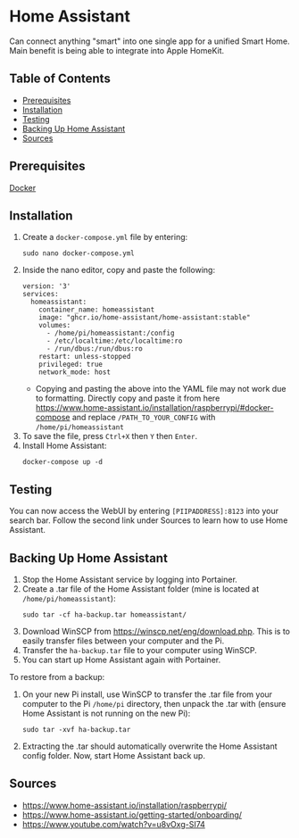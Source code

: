 # Home Assistant

Can connect anything "smart" into one single app for a unified Smart Home. Main benefit is being able to integrate into Apple HomeKit.

## Table of Contents

- [Prerequisites](#prerequisites)
- [Installation](#installation)
- [Testing](#testing)
- [Backing Up Home Assistant](#backing-up-home-assistant)
- [Sources](#sources)

## Prerequisites

[Docker](/Pi-Guide/Docker.md)

## Installation

1. Create a `docker-compose.yml` file by entering:
   ```
   sudo nano docker-compose.yml
   ```
2. Inside the nano editor, copy and paste the following:
   ```
   version: '3'
   services:
     homeassistant:
       container_name: homeassistant
       image: "ghcr.io/home-assistant/home-assistant:stable"
       volumes:
         - /home/pi/homeassistant:/config
         - /etc/localtime:/etc/localtime:ro
         - /run/dbus:/run/dbus:ro
       restart: unless-stopped
       privileged: true
       network_mode: host
   ```
   - Copying and pasting the above into the YAML file may not work due to formatting. Directly copy and paste it from here https://www.home-assistant.io/installation/raspberrypi/#docker-compose and replace `/PATH_TO_YOUR_CONFIG` with `/home/pi/homeassistant`
3. To save the file, press `Ctrl+X` then `Y` then `Enter`.
4. Install Home Assistant:
   ```
   docker-compose up -d
   ```

## Testing

You can now access the WebUI by entering `[PIIPADDRESS]:8123` into your search bar. Follow the second link under Sources to learn how to use Home Assistant.

## Backing Up Home Assistant

1. Stop the Home Assistant service by logging into Portainer.
2. Create a .tar file of the Home Assistant folder (mine is located at `/home/pi/homeassistant`):
   ```
   sudo tar -cf ha-backup.tar homeassistant/
   ```
3. Download WinSCP from https://winscp.net/eng/download.php. This is to easily transfer files between your computer and the Pi.
4. Transfer the `ha-backup.tar` file to your computer using WinSCP.
5. You can start up Home Assistant again with Portainer.
<!-- -->

To restore from a backup:

1. On your new Pi install, use WinSCP to transfer the .tar file from your computer to the Pi `/home/pi` directory, then unpack the .tar with (ensure Home Assistant is not running on the new Pi):
   ```
   sudo tar -xvf ha-backup.tar
   ```
2. Extracting the .tar should automatically overwrite the Home Assistant config folder. Now, start Home Assistant back up.

## Sources

- https://www.home-assistant.io/installation/raspberrypi/
- https://www.home-assistant.io/getting-started/onboarding/
- https://www.youtube.com/watch?v=u8vOxg-SI74

